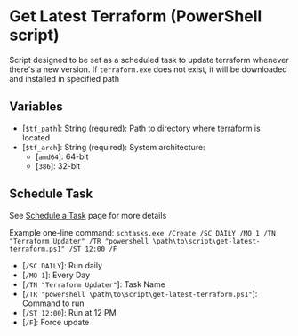 # Get Latest Terraform (PowerShell script)

Script designed to be set as a scheduled task to update terraform whenever there's a new version.
If `terraform.exe` does not exist, it will be downloaded and installed in specified path

## Variables

* \[`$tf_path`\]: String (required): Path to directory where terraform is located
* \[`$tf_arch`\]: String (required): System architecture:
  * \[`amd64`\]: 64-bit
  * \[`386`\]: 32-bit

## Schedule Task
See [Schedule a Task](https://technet.microsoft.com/en-us/library/cc748993(v=ws.11).aspx) page for more details

Example one-line command:
`schtasks.exe /Create /SC DAILY /MO 1 /TN "Terraform Updater" /TR "powershell \path\to\script\get-latest-terraform.ps1" /ST 12:00 /F`

* \[`/SC DAILY`\]: Run daily
* \[`/MO 1`\]: Every Day
* \[`/TN "Terraform Updater"`\]: Task Name
* \[`/TR "powershell \path\to\script\get-latest-terraform.ps1"`\]: Command to run
* \[`/ST 12:00`\]: Run at 12 PM
* \[`/F`\]: Force update